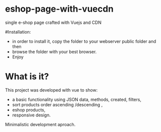 # eshop-page-with-vuecdn
single e-shop page crafted with Vuejs and CDN

#Installation:

* in order to install it, copy the folder to your webserver public folder and then 
* browse the folder with your best browser.
* Enjoy

# What is it?
This project was developed with vue to show: 
* a basic functionality using JSON data, methods, created, filters,
* sort products order ascending /descending ,
* eshop products,
* responsive design.

Minimalistic development aproach.
